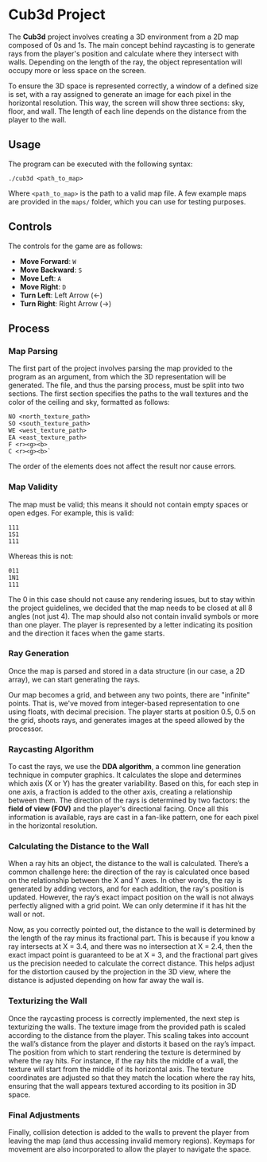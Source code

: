# Cub3d Project

The **Cub3d** project involves creating a 3D environment from a 2D map composed of 0s and 1s. The main concept behind raycasting is to generate rays from the player's position and calculate where they intersect with walls. Depending on the length of the ray, the object representation will occupy more or less space on the screen.

To ensure the 3D space is represented correctly, a window of a defined size is set, with a ray assigned to generate an image for each pixel in the horizontal resolution. This way, the screen will show three sections: sky, floor, and wall. The length of each line depends on the distance from the player to the wall.

## Usage

The program can be executed with the following syntax:
```
./cub3d <path_to_map>
```
Where `<path_to_map>` is the path to a valid map file. A few example maps are provided in the `maps/` folder, which you can use for testing purposes.

## Controls

The controls for the game are as follows:

- **Move Forward**: `W`
- **Move Backward**: `S`
- **Move Left**: `A`
- **Move Right**: `D`
- **Turn Left**: Left Arrow (←)
- **Turn Right**: Right Arrow (→)

## Process
### Map Parsing

The first part of the project involves parsing the map provided to the program as an argument, from which the 3D representation will be generated. The file, and thus the parsing process, must be split into two sections. The first section specifies the paths to the wall textures and the color of the ceiling and sky, formatted as follows:
```
NO <north_texture_path>
SO <south_texture_path>
WE <west_texture_path>
EA <east_texture_path>
F <r><g><b>
C <r><g><b>`
```


The order of the elements does not affect the result nor cause errors.

### Map Validity

The map must be valid; this means it should not contain empty spaces or open edges. For example, this is valid:
```
111
1S1
111
```

Whereas this is not:
```
011
1N1
111
```


The 0 in this case should not cause any rendering issues, but to stay within the project guidelines, we decided that the map needs to be closed at all 8 angles (not just 4). The map should also not contain invalid symbols or more than one player. The player is represented by a letter indicating its position and the direction it faces when the game starts.

### Ray Generation

Once the map is parsed and stored in a data structure (in our case, a 2D array), we can start generating the rays.

Our map becomes a grid, and between any two points, there are "infinite" points. That is, we've moved from integer-based representation to one using floats, with decimal precision. The player starts at position 0.5, 0.5 on the grid, shoots rays, and generates images at the speed allowed by the processor.

### Raycasting Algorithm

To cast the rays, we use the **DDA algorithm**, a common line generation technique in computer graphics. It calculates the slope and determines which axis (X or Y) has the greater variability. Based on this, for each step in one axis, a fraction is added to the other axis, creating a relationship between them. The direction of the rays is determined by two factors: the **field of view (FOV)** and the player's directional facing. Once all this information is available, rays are cast in a fan-like pattern, one for each pixel in the horizontal resolution.

### Calculating the Distance to the Wall

When a ray hits an object, the distance to the wall is calculated. There’s a common challenge here: the direction of the ray is calculated once based on the relationship between the X and Y axes. In other words, the ray is generated by adding vectors, and for each addition, the ray's position is updated. However, the ray’s exact impact position on the wall is not always perfectly aligned with a grid point. We can only determine if it has hit the wall or not.

Now, as you correctly pointed out, the distance to the wall is determined by the length of the ray minus its fractional part. This is because if you know a ray intersects at X = 3.4, and there was no intersection at X = 2.4, then the exact impact point is guaranteed to be at X = 3, and the fractional part gives us the precision needed to calculate the correct distance. This helps adjust for the distortion caused by the projection in the 3D view, where the distance is adjusted depending on how far away the wall is.

### Texturizing the Wall

Once the raycasting process is correctly implemented, the next step is texturizing the walls. The texture image from the provided path is scaled according to the distance from the player. This scaling takes into account the wall’s distance from the player and distorts it based on the ray’s impact. The position from which to start rendering the texture is determined by where the ray hits. For instance, if the ray hits the middle of a wall, the texture will start from the middle of its horizontal axis. The texture coordinates are adjusted so that they match the location where the ray hits, ensuring that the wall appears textured according to its position in 3D space.

### Final Adjustments

Finally, collision detection is added to the walls to prevent the player from leaving the map (and thus accessing invalid memory regions). Keymaps for movement are also incorporated to allow the player to navigate the space.
